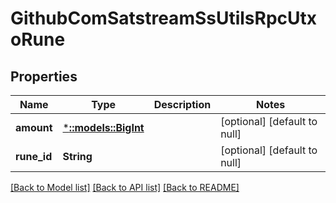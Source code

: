 # GithubComSatstreamSsUtilsRpcUtxoRune

## Properties
Name | Type | Description | Notes
------------ | ------------- | ------------- | -------------
**amount** | [***::models::BigInt**](big.Int.md) |  | [optional] [default to null]
**rune_id** | **String** |  | [optional] [default to null]

[[Back to Model list]](../README.md#documentation-for-models) [[Back to API list]](../README.md#documentation-for-api-endpoints) [[Back to README]](../README.md)


